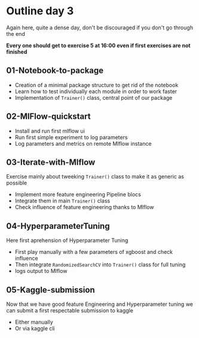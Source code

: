 # Outline day 3
Again here, quite a dense day, don't be discouraged if you don't go through the end

**Every one should get to exercise 5 at 16:00 even if first exercises are not finished**

## 01-Notebook-to-package
- Creation of a minimal package structure to get rid of the notebook
- Learn how to test individually each module in order to work faster
- Implementation of `Trainer()` class, central point of our package


##  02-MlFlow-quickstart
- Install and run first mlflow ui
- Run first simple experiment to log parameters
- Log parameters and metrics on remote Mlflow instance


## 03-Iterate-with-Mlflow
Exercise mainly about tweeking `Trainer()` class to make it as generic as possible
- Implement more feature engineering Pipeline blocs
- Integrate them in main `Trainer()` class
- Check influence of feature engineering thanks to Mlflow


## 04-HyperparameterTuning
Here first aprehension of Hyperparameter Tuning
- First play manually with a few parameters of xgboost and check influence
- Then integrate `RandomizedSearchCV` into `Trainer()` class for full tuning
- logs output to Mlflow


## 05-Kaggle-submission
Now that we have good feature Engineering and Hyperparameter tuning we can submit a first respectable submission to kaggle
- Either manually
- Or via kaggle cli
